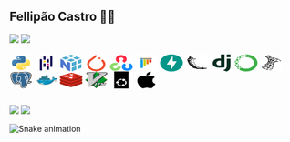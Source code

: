 ## Fellipão Castro ✊🏽
<div>
 <a href="https://github.com/fellipaocastro"><img height="180em" src="https://github-readme-stats.vercel.app/api?username=fellipaocastro&show_icons=true&theme=dracula&include_all_commits=true&count_private=true"></a>
 <img height="180em" src="https://github-readme-stats.vercel.app/api/top-langs/?username=fellipaocastro&layout=compact&langs_count=8&theme=dracula"/>
</div>
<div style="display: inline_block"><br>
 <img align="center" alt="Python" height="30" width="40" src="https://raw.githubusercontent.com/devicons/devicon/master/icons/python/python-original.svg">
 <img align="center" alt="pandas" height="30" width="40" src="https://raw.githubusercontent.com/devicons/devicon/master/icons/pandas/pandas-original.svg">
 <img align="center" alt="NumPy" height="30" width="40" src="https://raw.githubusercontent.com/devicons/devicon/master/icons/numpy/numpy-original.svg">
 <img align="center" alt="PyTorch" height="30" width="40" src="https://raw.githubusercontent.com/devicons/devicon/master/icons/pytorch/pytorch-original.svg">
 <img align="center" alt="OpenCV" height="30" width="40" src="https://raw.githubusercontent.com/devicons/devicon/master/icons/opencv/opencv-original.svg">
 <img align="center" alt="pytest" height="30" width="40" src="https://raw.githubusercontent.com/devicons/devicon/master/icons/pytest/pytest-original.svg">
 <img align="center" alt="FastAPI" height="30" width="40" src="https://raw.githubusercontent.com/devicons/devicon/master/icons/fastapi/fastapi-original.svg">
 <img align="center" alt="Flask" height="30" width="40" src="https://raw.githubusercontent.com/devicons/devicon/master/icons/flask/flask-original.svg">
 <img align="center" alt="Django" height="30" width="40" src="https://raw.githubusercontent.com/devicons/devicon/master/icons/django/django-plain.svg">
 <img align="center" alt="Anaconda" height="30" width="40" src="https://raw.githubusercontent.com/devicons/devicon/master/icons/anaconda/anaconda-original.svg">
 <img align="center" alt="SQL Server" height="30" width="40" src="https://raw.githubusercontent.com/devicons/devicon/master/icons/microsoftsqlserver/microsoftsqlserver-plain.svg">
 <img align="center" alt="PostgreSQL" height="30" width="40" src="https://raw.githubusercontent.com/devicons/devicon/master/icons/postgresql/postgresql-original.svg">
 <img align="center" alt="Docker" height="30" width="40" src="https://raw.githubusercontent.com/devicons/devicon/master/icons/docker/docker-original.svg"> 
  <img align="center" alt="Redis" height="30" width="40" src="https://raw.githubusercontent.com/devicons/devicon/master/icons/redis/redis-original.svg">
 <img align="center" alt="Vim" height="30" width="40" src="https://raw.githubusercontent.com/devicons/devicon/master/icons/vim/vim-original.svg">
  <img align="center" alt="Ubuntu" height="30" width="40" src="https://raw.githubusercontent.com/devicons/devicon/master/icons/ubuntu/ubuntu-plain.svg">
 <img align="center" alt="Apple" height="30" width="40" src="https://raw.githubusercontent.com/devicons/devicon/master/icons/apple/apple-original.svg">
</div>
  
##
 
<div>
 <a href="https://www.linkedin.com/in/fellipao" target="_blank"><img src="https://img.shields.io/badge/-LinkedIn-%230077B5?style=for-the-badge&logo=linkedin&logoColor=white" target="_blank"></a>
  <a href="https://www.kaggle.com/fellipaocastro" target="_blank"><img src="https://img.shields.io/badge/Kaggle-20BEFF?style=for-the-badge&amp;logo=Kaggle&amp;logoColor=white" target="_blank"></a>
 <!--a href = "mailto:fellipao.castro@gmail.com"><img src="https://img.shields.io/badge/-Gmail-%23333?style=for-the-badge&logo=gmail&logoColor=white" target="_blank"></a--> 
 
 ![Snake animation](https://github.com/fellipaocastro/fellipaocastro/blob/output/github-contribution-grid-snake.svg)
</div>
